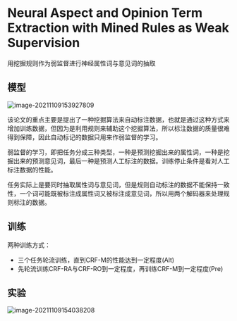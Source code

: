 # Neural Aspect and Opinion Term Extraction with Mined Rules as Weak Supervision  
用挖掘规则作为弱监督进行神经属性词与意见词的抽取



## 模型

![image-20211109153927809](C:\Users\Admin\AppData\Roaming\Typora\typora-user-images\image-20211109153927809.png)

该论文的重点主要是提出了一种挖掘算法来自动标注数据，也就是通过这种方式来增加训练数据，但因为是利用规则来辅助这个挖掘算法，所以标注数据的质量很难得到保障，因此自动标记的数据只用来作弱监督的学习。

弱监督的学习，即把任务分成三种类型，一种是预测挖掘出来的属性词，一种是挖掘出来的预测意见词，最后一种是预测人工标注的数据。训练停止条件是看对人工标注数据的性能。

任务实际上是要同时抽取属性词与意见词，但是规则自动标注的数据不能保持一致性，一个词可能既被标注成属性词又被标注成意见词，所以用两个解码器来处理规则标注的数据。

## 训练

两种训练方式：

- 三个任务轮流训练，直到CRF-M的性能达到一定程度(Alt)
- 先轮流训练CRF-RA与CRF-RO到一定程度，再训练CRF-M到一定程度(Pre)

## 实验

![image-20211109154038208](C:\Users\Admin\AppData\Roaming\Typora\typora-user-images\image-20211109154038208.png)